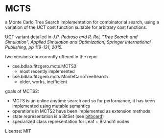 # MCTS

a Monte Carlo Tree Search implementation for combinatorial search, using a variation of the UCT cost function suitable for arbitrary cost functions.

UCT variant detailed in _J.P. Pedroso and R. Rei, "Tree Search and Simulation", Applied Simulation and Optimization, Springer International Publishing, pp 119-131, 2015._

two versions concurrently offered in the repo:
- cse.bdlab.fitzgero.mcts.MCTS2
  - most recently implemented
- cse.bdlab.fitzgero.mcts.MonteCarloTreeSearch
  - older, works, inefficient

goals of MCTS2:
- MCTS is an online anytime search and so for performance, it has been implemented using mutable semantics
- operations in MCTS2 have been implemented as extension methods
- state representation is a BitSet (see [bitboard](https://en.wikipedia.org/wiki/Bitboard))
- specialized class representation for Leaf + Branch1 nodes

License: MIT
